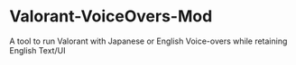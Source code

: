 # Valorant-VoiceOvers-Mod
A tool to run Valorant with Japanese or English Voice-overs while retaining English Text/UI

